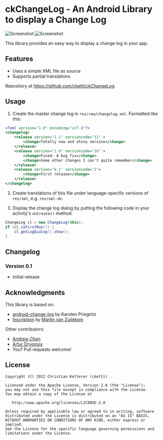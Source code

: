 # ckChangeLog - An Android Library to display a Change Log

![Screenshot](https://github.com/cketti/ckChangeLog/raw/master/screenshot_1.png)
![Screenshot](https://github.com/cketti/ckChangeLog/raw/master/screenshot_2.png)

This library provides an easy way to display a change log in your app.

## Features

 * Uses a simple XML file as source
 * Supports partial translations
 
Repository at <https://github.com/cketti/ckChangeLog>.


## Usage

1. Create the master change log in `res/raw/changelog.xml`. Formatted like this:

  ```xml
  <?xml version="1.0" encoding="utf-8"?>
  <changelog>
      <release version="1.1" versioncode="11" >
          <change>Totally new and shiny version</change>
      </release>
      <release version="1.0" versioncode="10" >
          <change>Fixed: A bug fix</change>
          <change>Some other changes I can't quite remember</change>
      </release>
      <release version="0.1" versioncode="1">
          <change>First release</change>
      </release>
  </changelog>
  ```

2. Create translations of this file under language-specific versions of `res/xml`, e.g. `res/xml-de`.

3. Display the change log dialog by putting the following code in your activity's `onCreate()` method:

  ```java
  ChangeLog cl = new ChangeLog(this);
  if (cl.isFirstRun()) {
      cl.getLogDialog().show();
  }
  ```

## Changelog

### Version 0.1
* Initial release


## Acknowledgments

This library is based on:
* [android-change-log](http://code.google.com/p/android-change-log/) by Karsten Priegnitz
* [Inscription](https://github.com/MartinvanZ/Inscription/) by [Martin van Zuilekom](https://github.com/MartinvanZ/)

Other contributors:
* [Andrew Chen](https://github.com/andrewachen)
* [Artur Dryomov](https://github.com/ming13)
* You? Pull requests welcome!


## License

    Copyright (C) 2012 Christian Ketterer (cketti)

    Licensed under the Apache License, Version 2.0 (the "License");
    you may not use this file except in compliance with the License.
    You may obtain a copy of the License at

       http://www.apache.org/licenses/LICENSE-2.0

    Unless required by applicable law or agreed to in writing, software
    distributed under the License is distributed on an "AS IS" BASIS,
    WITHOUT WARRANTIES OR CONDITIONS OF ANY KIND, either express or implied.
    See the License for the specific language governing permissions and
    limitations under the License.
